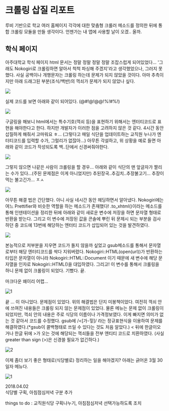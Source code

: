 # 크롤링 삽질 리포트

루비 기반으로 학교 여러 홈페이지 각각에 대한 맞춤형 크롤러 메소드를 정의한 뒤에 통합 크롤링 모듈을 만들 생각이다.
언젠가는 내 앱에 사용할 날이 오겠.. 올까.

학식 페이지
---------

아주대학교 학식 페이지 html 문서는 정말 정말 정말 정말 조잡스럽게 되어있었다...
'그래도 Nokogiri로 크롤링하면 알아서 척척 파싱해 주겠지'라고 생각했었으나,
그러지 못했다. 사실 공백이나 개행문자는 크롤링 하는데 문제가 되지 않았을 것이다.
아마 추측이지만 아래 드래그된 부분(조식/백반)의 꺽쇠가 문제가 되지 않았나 싶다.

<img src="https://user-images.githubusercontent.com/31656287/38167157-a7719418-356b-11e8-95bf-c5a8160a9b9d.png">

실제 코드를 보면 아래와 같이 되어있다. (@#!@$!@$@!%!#%!)

<img src="https://user-images.githubusercontent.com/31656287/38167158-a8b32e72-356b-11e8-950a-1a8d966f4a8e.png">

구글링을 해보니 html에서는 특수기호(꺽쇠 등)을 표현하기 위해서는 엔터티코드로 
표현을 해야한다고 한다. 하지만 개발자가 이러한 점을 고려하지 않은 것 같다. 4시간 동안 삽질하게 해줘서 고마워요 ㅎ...
(그렇다고 매일 식단을 업데이트하는 교직원 누나가 엔터티코드를 입력할 수가, 그럴리가 없잖아...)
아무튼 각설하고, 위 상황을 예로 들면 아래와 같이 코드가 작성되도록 백..단에서 신경써줘야한다.

<img src="https://user-images.githubusercontent.com/31656287/38167159-aa4524b6-356b-11e8-97d9-3daf2168ef1e.png">

그렇지 않으면 나같은 사람이 크롤링을 할 경우... 아래와 같이 식단의 맨 앞글자가 짤리는 수가 있다...(주된 문제점은 이게 아니었지만)
추된장국..추김치..추장불고기... 추장이 먹는 불고긴가... ㅈㅅ

<img src="https://user-images.githubusercontent.com/31656287/38167187-323177b2-356c-11e8-92f2-b9366467fc1b.png">

아무튼 해결 법은 간단했다. 아니 사실 네시간 동안 헤딩하면서 알아냈다. Nokogiri에는
여느 Prettifier와 비슷한 역할을 하는 메소드가 존재했다! .to_xhtml()이라는 메소드를 통해
인덴테이션을 정리한 뒤에 아래와 같이 새로운 변수에 저장을 하면 문자열 형태로 반환을 받는다.
그리고 이 변수에 저장된 값을 콘솔에 뿌린 뒤 문제시 되는 부분을 검사하던 중 코드에
13번에 해당하는 엔터티 코드가 삽입되어 있는 것을 발견하였다. 

<img src="https://user-images.githubusercontent.com/31656287/38167188-34355844-356c-11e8-91e6-0adc034c33cb.png">

본능적으로 저부분을 지우면 코드가 돌지 않을까 싶었고 gsub메소드를 통해서 문자열로부터 해당 엔터티코드를 싹다 지워버렸다.
Nokogiri::HTML(open(url))가 반환하는 타입은 문자열이 아니라 Nokogiri::HTML::Document
이기 때문에 새 변수에 해당 문자열을 인자로 Nokogiri::HTML()을 대입하였다.
그리고! 이 변수를 통해서 크롤링을 하니 문제 없이 크롤링이 되었다. 기뻤다. 끝.


마크다운 왜이리 어렵...


![1](https://user-images.githubusercontent.com/31656287/38167616-08166fb2-3573-11e8-9f40-e13976f20477.png)

끝
...
이 아니었다. 문제점이 있었다. 위의 해결법은 단지 미봉책이었다. 여전히 꺽쇠 안에 쓰여진 내용들은 크롤링 되지 않는 문제점이 있었다.
물론 메뉴는 문제 없이 크롤링이 되었지만, 꺽쇠 안의 내용은 주로 식당의 이름이나 가격정보였다. 이게 빠지면 의미가 없는 것 같아서
코드를 수정했다. gsub에 /<[가-힣]/ 라는 정규표현식을 이용하여 문제를 해결하였다.(*gsub이 콜백형태로 쓰일 수 있다는 것도 처음 알았다.)
< 뒤에 한글이오거나 한글 뒤에 >가 오는 것에 해당되는 꺽쇠들을 전부 엔티티 코드로 치환하였다. (사실 greater than sign (>)은 신경쓸 필요가 없긴하다.)

![2](https://user-images.githubusercontent.com/31656287/38175294-583cd02e-3615-11e8-8746-3f7036fc1703.png)

이제 좀더 보기 좋은 형태로(식당별로) 정리하는 일을 해야겠지? 아래는 긁어온 3월 30일자 메뉴다.

![1](https://user-images.githubusercontent.com/31656287/38175293-549db9b0-3615-11e8-82ca-1ee8841dd5a9.png)



2018.04.02 <br>
식당별 구획, 아침점심저녁 구분 추가

things to do : 교직원식당 구획나누기, 아침점심저녁 선택가능하도록 조치